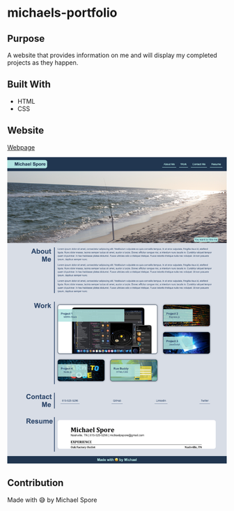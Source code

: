 # michaels-portfolio



## Purpose
A website that provides information on me and will display my completed projects as they happen.

## Built With
* HTML
* CSS

## Website
[Webpage](https://spody10.github.io/michaels-portfolio/)

![Screenshot](./michaels-portfolio.png)

## Contribution
Made with 😅  by Michael Spore
